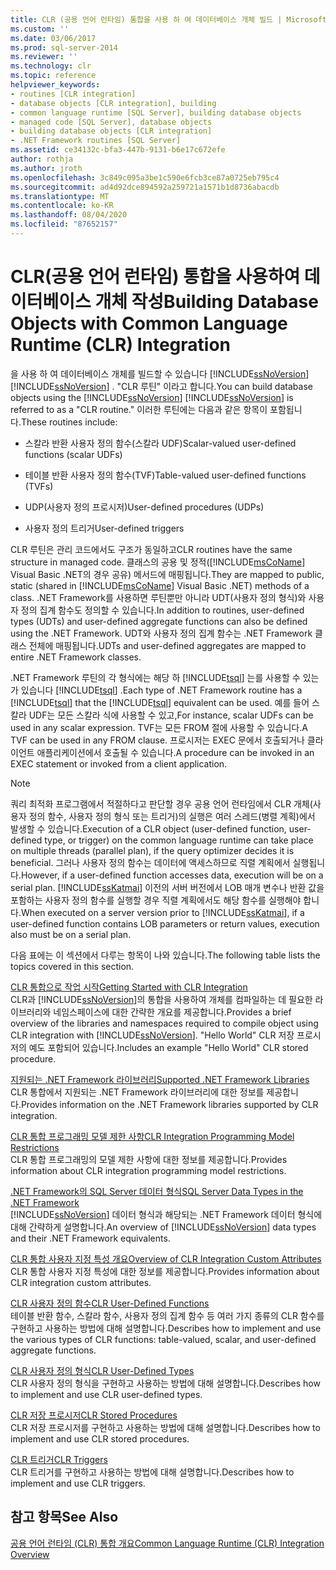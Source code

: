 ```yaml
---
title: CLR (공용 언어 런타임) 통합을 사용 하 여 데이터베이스 개체 빌드 | Microsoft Docs
ms.custom: ''
ms.date: 03/06/2017
ms.prod: sql-server-2014
ms.reviewer: ''
ms.technology: clr
ms.topic: reference
helpviewer_keywords:
- routines [CLR integration]
- database objects [CLR integration], building
- common language runtime [SQL Server], building database objects
- managed code [SQL Server], database objects
- building database objects [CLR integration]
- .NET Framework routines [SQL Server]
ms.assetid: ce34132c-bfa3-447b-9131-b6e17c672efe
author: rothja
ms.author: jroth
ms.openlocfilehash: 3c849c095a3be1c590e6fcb3ce87a0725eb795c4
ms.sourcegitcommit: ad4d92dce894592a259721a1571b1d8736abacdb
ms.translationtype: MT
ms.contentlocale: ko-KR
ms.lasthandoff: 08/04/2020
ms.locfileid: "87652157"
---
```

# <a name="building-database-objects-with-common-language-runtime-clr-integration"></a><span data-ttu-id="fe740-102">CLR(공용 언어 런타임) 통합을 사용하여 데이터베이스 개체 작성</span><span class="sxs-lookup"><span data-stu-id="fe740-102">Building Database Objects with Common Language Runtime (CLR) Integration</span></span>
  <span data-ttu-id="fe740-103">을 사용 하 여 데이터베이스 개체를 빌드할 수 있습니다 [!INCLUDE[ssNoVersion](../../../includes/msconame-md.md)] [!INCLUDE[ssNoVersion](../../../includes/ssnoversion-md.md)] . "CLR 루틴" 이라고 합니다.</span><span class="sxs-lookup"><span data-stu-id="fe740-103">You can build database objects using the [!INCLUDE[ssNoVersion](../../../includes/msconame-md.md)] [!INCLUDE[ssNoVersion](../../../includes/ssnoversion-md.md)] is referred to as a "CLR routine."</span></span> <span data-ttu-id="fe740-104">이러한 루틴에는 다음과 같은 항목이 포함됩니다.</span><span class="sxs-lookup"><span data-stu-id="fe740-104">These routines include:</span></span>  
  
-   <span data-ttu-id="fe740-105">스칼라 반환 사용자 정의 함수(스칼라 UDF)</span><span class="sxs-lookup"><span data-stu-id="fe740-105">Scalar-valued user-defined functions (scalar UDFs)</span></span>  
  
-   <span data-ttu-id="fe740-106">테이블 반환 사용자 정의 함수(TVF)</span><span class="sxs-lookup"><span data-stu-id="fe740-106">Table-valued user-defined functions (TVFs)</span></span>  
  
-   <span data-ttu-id="fe740-107">UDP(사용자 정의 프로시저)</span><span class="sxs-lookup"><span data-stu-id="fe740-107">User-defined procedures (UDPs)</span></span>  
  
-   <span data-ttu-id="fe740-108">사용자 정의 트리거</span><span class="sxs-lookup"><span data-stu-id="fe740-108">User-defined triggers</span></span>  
  
 <span data-ttu-id="fe740-109">CLR 루틴은 관리 코드에서도 구조가 동일하고</span><span class="sxs-lookup"><span data-stu-id="fe740-109">CLR routines have the same structure in managed code.</span></span> <span data-ttu-id="fe740-110">클래스의 공용 및 정적([!INCLUDE[msCoName](../../../includes/msconame-md.md)] Visual Basic .NET의 경우 공유) 메서드에 매핑됩니다.</span><span class="sxs-lookup"><span data-stu-id="fe740-110">They are mapped to public, static (shared in [!INCLUDE[msCoName](../../../includes/msconame-md.md)] Visual Basic .NET) methods of a class.</span></span> <span data-ttu-id="fe740-111">.NET Framework를 사용하면 루틴뿐만 아니라 UDT(사용자 정의 형식)와 사용자 정의 집계 함수도 정의할 수 있습니다.</span><span class="sxs-lookup"><span data-stu-id="fe740-111">In addition to routines, user-defined types (UDTs) and user-defined aggregate functions can also be defined using the .NET Framework.</span></span> <span data-ttu-id="fe740-112">UDT와 사용자 정의 집계 함수는 .NET Framework 클래스 전체에 매핑됩니다.</span><span class="sxs-lookup"><span data-stu-id="fe740-112">UDTs and user-defined aggregates are mapped to entire .NET Framework classes.</span></span>  
  
 <span data-ttu-id="fe740-113">.NET Framework 루틴의 각 형식에는 해당 하 [!INCLUDE[tsql](../../../includes/ssnoversion-md.md)] 는를 사용할 수 있는가 있습니다 [!INCLUDE[tsql](../../../includes/tsql-md.md)] .</span><span class="sxs-lookup"><span data-stu-id="fe740-113">Each type of .NET Framework routine has a [!INCLUDE[tsql](../../../includes/ssnoversion-md.md)] that the [!INCLUDE[tsql](../../../includes/tsql-md.md)] equivalent can be used.</span></span> <span data-ttu-id="fe740-114">예를 들어 스칼라 UDF는 모든 스칼라 식에 사용할 수 있고,</span><span class="sxs-lookup"><span data-stu-id="fe740-114">For instance, scalar UDFs can be used in any scalar expression.</span></span> <span data-ttu-id="fe740-115">TVF는 모든 FROM 절에 사용할 수 있습니다.</span><span class="sxs-lookup"><span data-stu-id="fe740-115">A TVF can be used in any FROM clause.</span></span> <span data-ttu-id="fe740-116">프로시저는 EXEC 문에서 호출되거나 클라이언트 애플리케이션에서 호출될 수 있습니다.</span><span class="sxs-lookup"><span data-stu-id="fe740-116">A procedure can be invoked in an EXEC statement or invoked from a client application.</span></span>  
  
> [!NOTE]  
>  <span data-ttu-id="fe740-117">쿼리 최적화 프로그램에서 적절하다고 판단할 경우 공용 언어 런타임에서 CLR 개체(사용자 정의 함수, 사용자 정의 형식 또는 트리거)의 실행은 여러 스레드(병렬 계획)에서 발생할 수 있습니다.</span><span class="sxs-lookup"><span data-stu-id="fe740-117">Execution of a CLR object (user-defined function, user-defined type, or trigger) on the common language runtime can take place on multiple threads (parallel plan), if the query optimizer decides it is beneficial.</span></span> <span data-ttu-id="fe740-118">그러나 사용자 정의 함수는 데이터에 액세스하므로 직렬 계획에서 실행됩니다.</span><span class="sxs-lookup"><span data-stu-id="fe740-118">However, if a user-defined function accesses data, execution will be  on a serial plan.</span></span> <span data-ttu-id="fe740-119">[!INCLUDE[ssKatmai](../../../includes/sskatmai-md.md)] 이전의 서버 버전에서 LOB 매개 변수나 반환 값을 포함하는 사용자 정의 함수를 실행할 경우 직렬 계획에서도 해당 함수를 실행해야 합니다.</span><span class="sxs-lookup"><span data-stu-id="fe740-119">When executed on a server version prior to [!INCLUDE[ssKatmai](../../../includes/sskatmai-md.md)], if a user-defined function contains LOB parameters or return values, execution also must be on a serial plan.</span></span>  
  
 <span data-ttu-id="fe740-120">다음 표에는 이 섹션에서 다루는 항목이 나와 있습니다.</span><span class="sxs-lookup"><span data-stu-id="fe740-120">The following table lists the topics covered in this section.</span></span>  
  
 [<span data-ttu-id="fe740-121">CLR 통합으로 작업 시작</span><span class="sxs-lookup"><span data-stu-id="fe740-121">Getting Started with CLR Integration</span></span>](getting-started-with-clr-integration.md)  
 <span data-ttu-id="fe740-122">CLR과 [!INCLUDE[ssNoVersion](../../../includes/ssnoversion-md.md)]의 통합을 사용하여 개체를 컴파일하는 데 필요한 라이브러리와 네임스페이스에 대한 간략한 개요를 제공합니다.</span><span class="sxs-lookup"><span data-stu-id="fe740-122">Provides a brief overview of the libraries and namespaces required to compile object using CLR integration with [!INCLUDE[ssNoVersion](../../../includes/ssnoversion-md.md)].</span></span> <span data-ttu-id="fe740-123">"Hello World" CLR 저장 프로시저의 예도 포함되어 있습니다.</span><span class="sxs-lookup"><span data-stu-id="fe740-123">Includes an example "Hello World" CLR stored procedure.</span></span>  
  
 [<span data-ttu-id="fe740-124">지원되는 .NET Framework 라이브러리</span><span class="sxs-lookup"><span data-stu-id="fe740-124">Supported .NET Framework Libraries</span></span>](supported-net-framework-libraries.md)  
 <span data-ttu-id="fe740-125">CLR 통합에서 지원되는 .NET Framework 라이브러리에 대한 정보를 제공합니다.</span><span class="sxs-lookup"><span data-stu-id="fe740-125">Provides information on the .NET Framework libraries supported by CLR integration.</span></span>  
  
 [<span data-ttu-id="fe740-126">CLR 통합 프로그래밍 모델 제한 사항</span><span class="sxs-lookup"><span data-stu-id="fe740-126">CLR Integration Programming Model Restrictions</span></span>](clr-integration-programming-model-restrictions.md)  
 <span data-ttu-id="fe740-127">CLR 통합 프로그래밍의 모델 제한 사항에 대한 정보를 제공합니다.</span><span class="sxs-lookup"><span data-stu-id="fe740-127">Provides information about CLR integration programming model restrictions.</span></span>  
  
 [<span data-ttu-id="fe740-128">.NET Framework의 SQL Server 데이터 형식</span><span class="sxs-lookup"><span data-stu-id="fe740-128">SQL Server Data Types in the .NET Framework</span></span>](../../clr-integration-database-objects-types-net-framework/sql-server-data-types-in-the-net-framework.md)  
 <span data-ttu-id="fe740-129">[!INCLUDE[ssNoVersion](../../../includes/ssnoversion-md.md)] 데이터 형식과 해당되는 .NET Framework 데이터 형식에 대해 간략하게 설명합니다.</span><span class="sxs-lookup"><span data-stu-id="fe740-129">An overview of [!INCLUDE[ssNoVersion](../../../includes/ssnoversion-md.md)] data types and their .NET Framework equivalents.</span></span>  
  
 [<span data-ttu-id="fe740-130">CLR 통합 사용자 지정 특성 개요</span><span class="sxs-lookup"><span data-stu-id="fe740-130">Overview of CLR Integration Custom Attributes</span></span>](../../../database-engine/dev-guide/overview-of-clr-integration-custom-attributes.md)  
 <span data-ttu-id="fe740-131">CLR 통합 사용자 지정 특성에 대한 정보를 제공합니다.</span><span class="sxs-lookup"><span data-stu-id="fe740-131">Provides information about CLR integration custom attributes.</span></span>  
  
 [<span data-ttu-id="fe740-132">CLR 사용자 정의 함수</span><span class="sxs-lookup"><span data-stu-id="fe740-132">CLR User-Defined Functions</span></span>](../../clr-integration-database-objects-user-defined-functions/clr-user-defined-functions.md)  
 <span data-ttu-id="fe740-133">테이블 반환 함수, 스칼라 함수, 사용자 정의 집계 함수 등 여러 가지 종류의 CLR 함수를 구현하고 사용하는 방법에 대해 설명합니다.</span><span class="sxs-lookup"><span data-stu-id="fe740-133">Describes how to implement and use the various types of CLR functions: table-valued, scalar, and user-defined aggregate functions.</span></span>  
  
 [<span data-ttu-id="fe740-134">CLR 사용자 정의 형식</span><span class="sxs-lookup"><span data-stu-id="fe740-134">CLR User-Defined Types</span></span>](../../clr-integration-database-objects-user-defined-types/clr-user-defined-types.md)  
 <span data-ttu-id="fe740-135">CLR 사용자 정의 형식을 구현하고 사용하는 방법에 대해 설명합니다.</span><span class="sxs-lookup"><span data-stu-id="fe740-135">Describes how to implement and use CLR user-defined types.</span></span>  
  
 [<span data-ttu-id="fe740-136">CLR 저장 프로시저</span><span class="sxs-lookup"><span data-stu-id="fe740-136">CLR Stored Procedures</span></span>](../../../database-engine/dev-guide/clr-stored-procedures.md)  
 <span data-ttu-id="fe740-137">CLR 저장 프로시저를 구현하고 사용하는 방법에 대해 설명합니다.</span><span class="sxs-lookup"><span data-stu-id="fe740-137">Describes how to implement and use CLR stored procedures.</span></span>  
  
 [<span data-ttu-id="fe740-138">CLR 트리거</span><span class="sxs-lookup"><span data-stu-id="fe740-138">CLR Triggers</span></span>](../../../database-engine/dev-guide/clr-triggers.md)  
 <span data-ttu-id="fe740-139">CLR 트리거를 구현하고 사용하는 방법에 대해 설명합니다.</span><span class="sxs-lookup"><span data-stu-id="fe740-139">Describes how to implement and use CLR triggers.</span></span>  
  
## <a name="see-also"></a><span data-ttu-id="fe740-140">참고 항목</span><span class="sxs-lookup"><span data-stu-id="fe740-140">See Also</span></span>  
 [<span data-ttu-id="fe740-141">공용 언어 런타임 &#40;CLR&#41; 통합 개요</span><span class="sxs-lookup"><span data-stu-id="fe740-141">Common Language Runtime &#40;CLR&#41; Integration Overview</span></span>](../common-language-runtime-integration-overview.md)  
  
  
